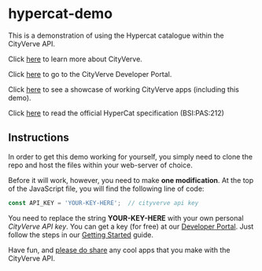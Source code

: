 # hypercat-demo

This is a demonstration of using the Hypercat catalogue within the CityVerve API.

Click [here](https://cityverve.org.uk/what-is-cityverve/) to learn more about CityVerve.

Click [here](http://developer.cityverve.org.uk/) to go to the CityVerve Developer Portal.

Click [here](http://developer.cityverve.org.uk/showcase) to see a showcase of working CityVerve apps (including this demo).

Click [here](https://www.bsigroup.com/en-GB/about-bsi/media-centre/press-releases/2016/july/Internet-of-Things-interoperability-specification-is-published/) to read the official HyperCat specification (BSI:PAS:212)

## Instructions

In order to get this demo working for yourself, you simply need to clone the repo and host the files within your web-server of choice.

Before it will work, however, you need to make **one modification**. At the top of the JavaScript file, you will find the following line of code:

```javascript
const API_KEY = 'YOUR-KEY-HERE';  // cityverve api key
```

You need to replace the string **YOUR-KEY-HERE** with your own personal _CityVerve API key_. You can get a key (for free) at our [Developer Portal](http://developer.cityverve.org.uk/home). Just follow the steps in our [Getting Started](http://developer.cityverve.org.uk/get-started) guide.

Have fun, and [please do share](https://cityverve.org.uk/contact/) any cool apps that you make with the CityVerve API.
